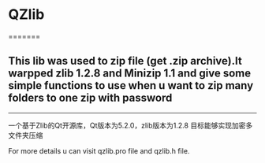 # QZlib
=======
## This lib was used to zip file (get .zip archive).It warpped zlib 1.2.8 and Minizip 1.1 and give some simple functions to use when u want to zip many folders to one zip with password
-------  
一个基于Zlib的Qt开源库，Qt版本为5.2.0，zlib版本为1.2.8
目标能够实现加密多文件夹压缩

For more details u can visit qzlib.pro file and qzlib.h file.
